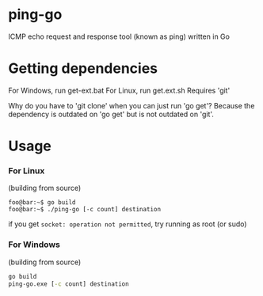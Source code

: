 # ping-go
ICMP echo request and response tool (known as ping) written in Go

# Getting dependencies
For Windows, run get-ext.bat
For Linux, run get.ext.sh
Requires 'git'

Why do you have to 'git clone' when you can just run 'go get'?
Because the dependency is outdated on 'go get' but is not outdated on 'git'. 

# Usage
### For Linux
(building from source)
```console
foo@bar:~$ go build
foo@bar:~$ ./ping-go [-c count] destination
```
if you get `socket: operation not permitted`, try running as root (or sudo)

### For Windows
(building from source)
```bat
go build
ping-go.exe [-c count] destination
```
